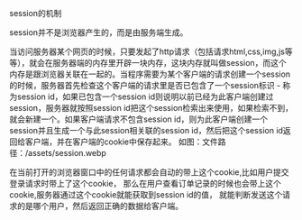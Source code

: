 session的机制

session并不是浏览器产生的，而是由服务端生成。

当访问服务器某个网页的时候，只要发起了http请求（包括请求html,css,img,js等等），就会在服务器端的内存里开辟一块内存，这块内存就叫做session，而这个内存是跟浏览器关联在一起的。当程序需要为某个客户端的请求创建一个session的时候，服务器首先检查这个客户端的请求里是否已包含了一个session标识 - 称为session id，如果已包含一个session id则说明以前已经为此客户端创建过session，服务器就按照session id把这个session检索出来使用，如果检索不到，就会新建一个。如果客户端请求不包含session id，则为此客户端创建一个session并且生成一个与此session相关联的session id，然后把这个session id返回给客户端，并在客户端的cookie中保存起来。
如图：文件路径：/assets/session.webp   
     

在当前打开的浏览器窗口中的任何请求都会自动的带上这个cookie,比如用户提交登录请求时带上了这个cookie，
那么在用户查看订单记录的时候也会带上这个cookie,服务器通过这个cookie就能获取到session id的值，
就能判断发送这个请求的是哪个用户，然后返回正确的数据给客户端。

<script>
  // 微信小程序配置SESSIONID
   header: { 
  'content-type': 'application/json' 
  'Cookie': 'JSESSIONID=' + wx.getStorageSync('cookieKey')
}，
</script>